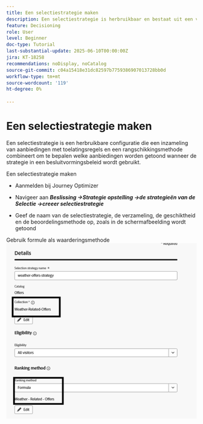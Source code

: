 ```yaml
---
title: Een selectiestrategie maken
description: Een selectiestrategie is herbruikbaar en bestaat uit een verzameling die gekoppeld is aan een toelatingsbeperking en een rangschikkingsmethode om te bepalen welke aanbiedingen moeten worden getoond wanneer deze in een besluitvormingsbeleid worden geselecteerd.
feature: Decisioning
role: User
level: Beginner
doc-type: Tutorial
last-substantial-update: 2025-06-10T00:00:00Z
jira: KT-18258
recommendations: noDisplay, noCatalog
source-git-commit: c04a15418e31dc82597b7759386907013728bb0d
workflow-type: tm+mt
source-wordcount: '119'
ht-degree: 0%

---
```


# Een selectiestrategie maken

Een selectiestrategie is een herbruikbare configuratie die een inzameling van aanbiedingen met toelatingsregels en een rangschikkingsmethode combineert om te bepalen welke aanbiedingen worden getoond wanneer de strategie in een besluitvormingsbeleid wordt gebruikt.

Een selectiestrategie maken

* Aanmelden bij Journey Optimizer

* Navigeer aan _**Beslissing ->Strategie opstelling ->de strategieën van de Selectie ->creeer selectiestrategie**_

* Geef de naam van de selectiestrategie, de verzameling, de geschiktheid en de beoordelingsmethode op, zoals in de schermafbeelding wordt getoond


Gebruik formule als waarderingsmethode
![ selectie-strategie ](assets/selection-strategy.png)
